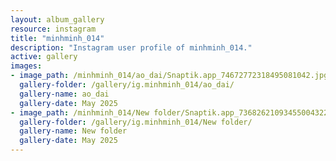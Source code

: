 ```yaml
---
layout: album_gallery
resource: instagram
title: "minhminh_014"
description: "Instagram user profile of minhminh_014."
active: gallery
images: 
- image_path: /minhminh_014/ao_dai/Snaptik.app_74672772318495081042.jpg
  gallery-folder: /gallery/ig.minhminh_014/ao_dai/
  gallery-name: ao_dai
  gallery-date: May 2025
- image_path: /minhminh_014/New folder/Snaptik.app_73682621093455004322.jpg
  gallery-folder: /gallery/ig.minhminh_014/New folder/
  gallery-name: New folder
  gallery-date: May 2025
---
```

